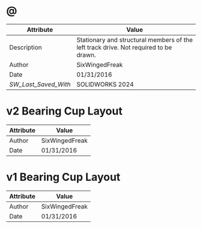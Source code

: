 # @
| Attribute | Value |
| ---  | ---     |
| Description | Stationary and structural members of the left track drive. Not required to be drawn. |
| Author | SixWingedFreak |
| Date | 01/31/2016 |
| _SW_Last_Saved_With_ | SOLIDWORKS 2024 |
# v2 Bearing Cup Layout
| Attribute | Value |
| ---  | ---     |
| Author | SixWingedFreak |
| Date | 01/31/2016 |
# v1 Bearing Cup Layout
| Attribute | Value |
| ---  | ---     |
| Author | SixWingedFreak |
| Date | 01/31/2016 |
